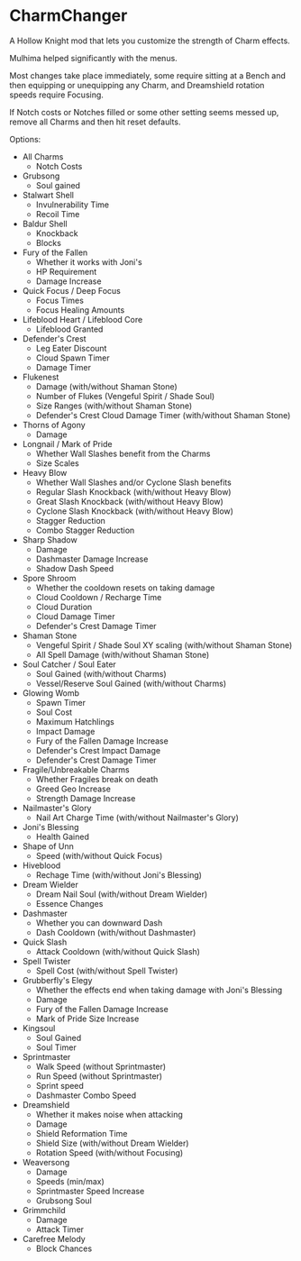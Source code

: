 ﻿# CharmChanger

A Hollow Knight mod that lets you customize the strength of Charm effects.

Mulhima helped significantly with the menus.

Most changes take place immediately, some require sitting at a Bench and then equipping or unequipping any Charm, and Dreamshield rotation speeds require Focusing.

If Notch costs or Notches filled or some other setting seems messed up, remove all Charms and then hit reset defaults.

Options:
* All Charms
    * Notch Costs
* Grubsong
    * Soul gained
* Stalwart Shell
    * Invulnerability Time
    * Recoil Time
* Baldur Shell
    * Knockback
    * Blocks
* Fury of the Fallen
    * Whether it works with Joni's
    * HP Requirement
    * Damage Increase
* Quick Focus / Deep Focus
    * Focus Times
    * Focus Healing Amounts
* Lifeblood Heart / Lifeblood Core
    * Lifeblood Granted
* Defender's Crest
    * Leg Eater Discount
    * Cloud Spawn Timer
    * Damage Timer
* Flukenest
    * Damage (with/without Shaman Stone)
    * Number of Flukes (Vengeful Spirit / Shade Soul)
    * Size Ranges (with/without Shaman Stone)
    * Defender's Crest Cloud Damage Timer (with/without Shaman Stone)
* Thorns of Agony
    * Damage
* Longnail / Mark of Pride
    * Whether Wall Slashes benefit from the Charms
    * Size Scales
* Heavy Blow
    * Whether Wall Slashes and/or Cyclone Slash benefits
    * Regular Slash Knockback (with/without Heavy Blow)
    * Great Slash Knockback (with/without Heavy Blow)
    * Cyclone Slash Knockback (with/without Heavy Blow)
    * Stagger Reduction
    * Combo Stagger Reduction
* Sharp Shadow
    * Damage
    * Dashmaster Damage Increase
    * Shadow Dash Speed
* Spore Shroom
    * Whether the cooldown resets on taking damage
    * Cloud Cooldown / Recharge Time
    * Cloud Duration
    * Cloud Damage Timer
    * Defender's Crest Damage Timer
* Shaman Stone
    * Vengeful Spirit / Shade Soul XY scaling (with/without Shaman Stone)
    * All Spell Damage (with/without Shaman Stone)
* Soul Catcher / Soul Eater
    * Soul Gained (with/without Charms)
    * Vessel/Reserve Soul Gained (with/without Charms)
* Glowing Womb
    * Spawn Timer
    * Soul Cost
    * Maximum Hatchlings
    * Impact Damage
    * Fury of the Fallen Damage Increase
    * Defender's Crest Impact Damage
    * Defender's Crest Damage Timer
* Fragile/Unbreakable Charms
    * Whether Fragiles break on death
    * Greed Geo Increase
    * Strength Damage Increase
* Nailmaster's Glory
    * Nail Art Charge Time (with/without Nailmaster's Glory)
* Joni's Blessing
    * Health Gained
* Shape of Unn
    * Speed (with/without Quick Focus)
* Hiveblood
    * Rechage Time (with/without Joni's Blessing)
* Dream Wielder
    * Dream Nail Soul (with/without Dream Wielder)
    * Essence Changes
* Dashmaster
    * Whether you can downward Dash
    * Dash Cooldown (with/without Dashmaster)
* Quick Slash
    * Attack Cooldown (with/without Quick Slash)
* Spell Twister
    * Spell Cost (with/without Spell Twister)
* Grubberfly's Elegy
    * Whether the effects end when taking damage with Joni's Blessing
    * Damage
    * Fury of the Fallen Damage Increase
    * Mark of Pride Size Increase
* Kingsoul
    * Soul Gained
    * Soul Timer
* Sprintmaster
    * Walk Speed (without Sprintmaster)
    * Run Speed (without Sprintmaster)
    * Sprint speed
    * Dashmaster Combo Speed
* Dreamshield
    * Whether it makes noise when attacking
    * Damage
    * Shield Reformation Time
    * Shield Size (with/without Dream Wielder)
    * Rotation Speed (with/without Focusing)
* Weaversong
    * Damage
    * Speeds (min/max)
    * Sprintmaster Speed Increase
    * Grubsong Soul
* Grimmchild
    * Damage
    * Attack Timer
* Carefree Melody
    * Block Chances
